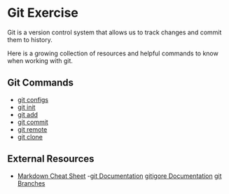 # Git Exercise

Git is a version control system that allows us to track changes and commit them to history.

Here is a growing collection of resources and helpful commands to know when working with git.

## Git Commands
- [git configs](./Commands/Config.md)
- [git init](./Commands/Init.md)
- [git add](./Commands/Add.md)
- [git commit](./Commands/Commit.md)
- [git remote](./Commands/Remote.md)
- [git clone](./commands/clone.md)

## External Resources
- [Markdown Cheat Sheet](https://www.markdownguide.org/cheat-sheet/)
-[git Documentation](https://git-scm.com/docs)
[gitigore Documentation](https://git-scm.com/docs/gitigore)
[git Branches](https://git-scm.com/book/en/v2/Git-Branching-Branches-in-a-Nutshell)
